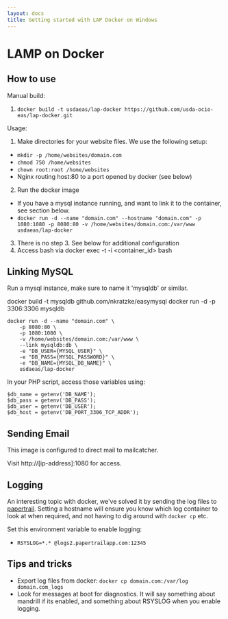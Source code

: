 ```yaml
---
layout: docs
title: Getting started with LAP Docker on Windows
---
```



LAMP on Docker
==============

How to use
----------

Manual build:

1. `docker build -t usdaeas/lap-docker https://github.com/usda-ocio-eas/lap-docker.git`

Usage:

1. Make directories for your website files. We use the following setup:
 - `mkdir -p /home/websites/domain.com`
 - `chmod 750 /home/websites`
 - `chown root:root /home/websites`
 - Nginx routing host:80 to a port opened by docker (see below)
2. Run the docker image
 - If you have a mysql instance running, and want to link it to the container, see section below.
 - `docker run -d --name "domain.com" --hostname "domain.com" -p 1080:1080 -p 8080:80 -v /home/websites/domain.com:/var/www usdaeas/lap-docker`
3. There is no step 3. See below for additional configuration
4. Access bash via docker exec -t -i <container_id> bash

Linking MySQL
-------------

Run a mysql instance, make sure to name it 'mysqldb' or similar.

docker build -t mysqldb github.com/nkratzke/easymysql
docker run -d -p 3306:3306 mysqldb

```
docker run -d --name "domain.com" \
	-p 8080:80 \
	-p 1080:1080 \
	-v /home/websites/domain.com:/var/www \
	--link mysqldb:db \
	-e "DB_USER={MYSQL_USER}" \
	-e "DB_PASS={MYSQL_PASSWORD}" \
	-e "DB_NAME={MYSQL_DB_NAME}" \
	usdaeas/lap-docker
```

In your PHP script, access those variables using:

```
$db_name = getenv('DB_NAME');
$db_pass = getenv('DB_PASS');
$db_user = getenv('DB_USER');
$db_host = getenv('DB_PORT_3306_TCP_ADDR');
```

Sending Email
-------------

This image is configured to direct mail to mailcatcher. 

Visit http://[ip-address]:1080 for access.

Logging
-------

An interesting topic with docker, we've solved it by sending the log files to [papertrail](http://papertrailapp.com). Setting a hostname will ensure you know which log container to look at when required, and not having to dig around with `docker cp` etc.

Set this environment variable to enable logging:
- `RSYSLOG=*.* @logs2.papertrailapp.com:12345`

Tips and tricks
---------------

- Export log files from docker: `docker cp domain.com:/var/log domain.com_logs`
- Look for messages at boot for diagnostics. It will say something about mandrill if its enabled, and something about RSYSLOG when you enable logging.
